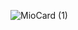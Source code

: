![MioCard (1)](https://github.com/elementare/cardiowave/assets/135054073/39e01939-f992-45da-9c9c-bcbabbb3096e)
